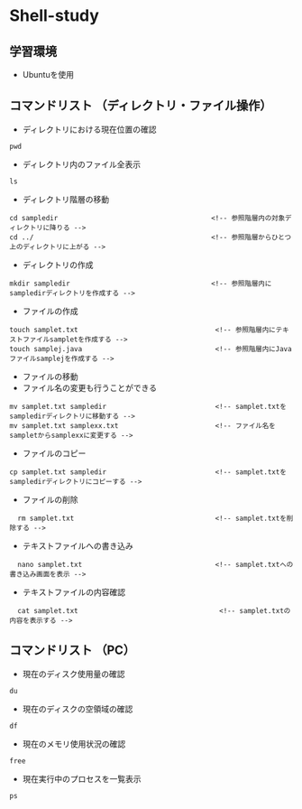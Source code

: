 # Shell-study

## 学習環境
* Ubuntuを使用

## コマンドリスト （ディレクトリ・ファイル操作）
* ディレクトリにおける現在位置の確認
```
pwd
```

* ディレクトリ内のファイル全表示
```
ls
```

* ディレクトリ階層の移動
```
cd sampledir                                      <!-- 参照階層内の対象ディレクトリに降りる -->
cd ../                                            <!-- 参照階層からひとつ上のディレクトリに上がる -->
```

* ディレクトリの作成
```
mkdir sampledir                                   <!-- 参照階層内にsampledirディレクトリを作成する -->
```

* ファイルの作成
```
touch samplet.txt                                  <!-- 参照階層内にテキストファイルsampletを作成する -->
touch samplej.java                                 <!-- 参照階層内にJavaファイルsamplejを作成する -->
```

* ファイルの移動
* ファイル名の変更も行うことができる
```
mv samplet.txt sampledir                           <!-- samplet.txtをsampledirディレクトリに移動する -->
mv samplet.txt samplexx.txt                        <!-- ファイル名をsampletからsamplexxに変更する -->
```

* ファイルのコピー
```
cp samplet.txt sampledir                           <!-- samplet.txtをsampledirディレクトリにコピーする -->
```

* ファイルの削除
```
  rm samplet.txt                                   <!-- samplet.txtを削除する -->
```

* テキストファイルへの書き込み
```
  nano samplet.txt                                 <!-- samplet.txtへの書き込み画面を表示 -->
```

* テキストファイルの内容確認
```
  cat samplet.txt                                   <!-- samplet.txtの内容を表示する -->
```

## コマンドリスト （PC）
* 現在のディスク使用量の確認
```
du
```
* 現在のディスクの空領域の確認
```
df
```
* 現在のメモリ使用状況の確認
```
free
```
* 現在実行中のプロセスを一覧表示
```
ps
```


